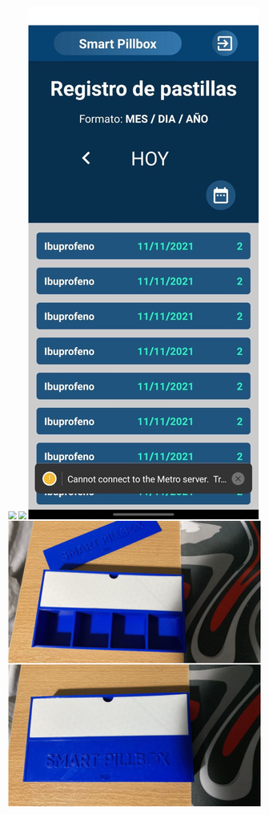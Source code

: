 [![](https://img.youtube.com/vi/pWMU-PA3bmU/0.jpg)](https://www.youtube.com/watch?v=pWMU-PA3bmU)
[![](https://img.youtube.com/vi/iM_lM4tjArk/0.jpg)](https://www.youtube.com/watch?v=iM_lM4tjArk)
![](photo_4949558997137075438_y.jpg)
![](photo_4949558997137075439_y.jpg)
![](photo_4949558997137075440_y.jpg)
